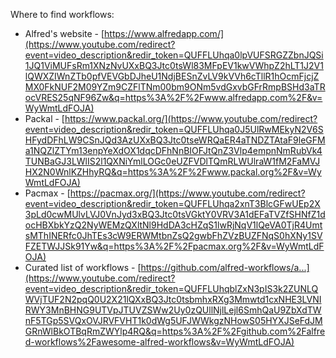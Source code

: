 Where to find workflows: 
- Alfred's website - [https://www.alfredapp.com/](https://www.youtube.com/redirect?event=video_description&redir_token=QUFFLUhqa0lpVUFSRGZZbnJQSi1JQ1ViMUFsRm1XNzNvUXxBQ3Jtc0tsWl83MFpEV1kwVWhpZ2hLT1J2V1lQWXZIWnZTb0pfVEVGbDJheU1NdjBESnZvLV9kVVh6cTllR1hOcmFjcjZMX0FkNUF2M09YZm9CZFlTNm00bm9ONm5vdGxvbGFrRmpBSHd3aTRocVRES25qNF96Zw&q=https%3A%2F%2Fwww.alfredapp.com%2F&v=WyWmtLdFOJA) 
- Packal - [https://www.packal.org/](https://www.youtube.com/redirect?event=video_description&redir_token=QUFFLUhqa0J5UlRwMEkyN2V6SHFydDFhLW9CSnJQd3AzUXxBQ3Jtc0tseWRQaER4aTNDZTAtaF9leGFMa1NQZlZTYm13enpYeXdOX1dqcDFhNnBIOFJtQnZ3Vlp4empnNmRubVk4TUNBaGJ3LWlIS2l1QXNiYmlLOGc0eUZFVDlTQmRLWUlraW1fM2FaMVJHX2N0WnlKZHhyRQ&q=https%3A%2F%2Fwww.packal.org%2F&v=WyWmtLdFOJA) 
- Pacmax - [https://pacmax.org/](https://www.youtube.com/redirect?event=video_description&redir_token=QUFFLUhqa2xnT3BlcGFwUEp2X3pLd0cwMUlvLVJ0VnJyd3xBQ3Jtc0tsVGktY0VRV3A1dEFaTVZfSHNfZ1docHBXbkYzQ2NyWEMzQXltNl9HdDA3cHZqS1lwRjNqV1lQeVA0TjR4UmtsMThINERfc0JhTEs3cW9ERWMtbnZsQ2gwbFhZVzBUZFNqS0hXNy1SVFZETWJJSk91Yw&q=https%3A%2F%2Fpacmax.org%2F&v=WyWmtLdFOJA) 
- Curated list of workflows - [https://github.com/alfred-workflows/a...](https://www.youtube.com/redirect?event=video_description&redir_token=QUFFLUhqblZxN3pIS3k2ZUNLQWVjTUF2N2pqQ0U2X21lQXxBQ3Jtc0tsbmhxRXg3Mmwtd1cxNHE3LVNIRWY3MnBHNG9UTVpJTUVZSWw2Uy0zQUllNjlLejl6SmhQaU9ZbXdTWnF5TGp5SVQxOVJRVFVHT1k0dWg5UFJWWkgzNHowS05HYXJSeFdJMGRnWlBkOTBqRmZWYlp4RQ&q=https%3A%2F%2Fgithub.com%2Falfred-workflows%2Fawesome-alfred-workflows&v=WyWmtLdFOJA)